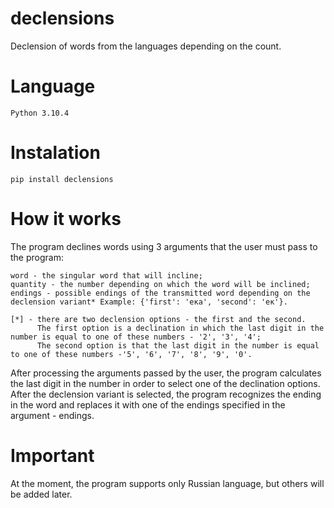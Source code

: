 # declensions
Declension of words from the languages depending on the count.

# Language

    Python 3.10.4
    
# Instalation 

    pip install declensions


# How it works
The program declines words using 3 arguments that the user must pass to the program:
      
    word - the singular word that will incline;
    quantity - the number depending on which the word will be inclined;
    endings - possible endings of the transmitted word depending on the declension variant* Example: {'first': 'ека', 'second': 'ек'}.
    
    [*] - there are two declension options - the first and the second. 
          The first option is a declination in which the last digit in the number is equal to one of these numbers - '2', '3', '4'; 
          The second option is that the last digit in the number is equal to one of these numbers -'5', '6', '7', '8', '9', '0'. 
          
After processing the arguments passed by the user, the program calculates the last digit in the number in order to select one of the declination options. After the declension variant is selected, the program recognizes the ending in the word and replaces it with one of the endings specified in the argument - endings.


# Important

At the moment, the program supports only Russian language, but others will be added later.
